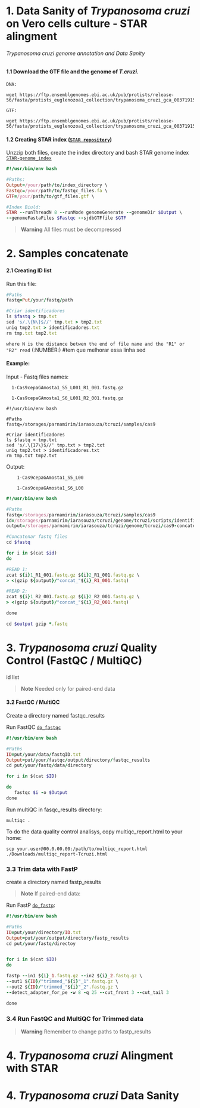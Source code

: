 # 1. Data Sanity of _Trypanosoma cruzi_ on Vero cells culture - STAR alingment
###### _Trypanosoma cruzi_ genome annotation and Data Sanity

#### 1.1 Download the GTF file and the genome of _T.cruzi_.


`DNA:`
```
wget https://ftp.ensemblgenomes.ebi.ac.uk/pub/protists/release-56/fasta/protists_euglenozoa1_collection/trypanosoma_cruzi_gca_003719155/dna/Trypanosoma_cruzi_gca_003719155.ASM371915v1.dna.toplevel.fa.gz
```


`GTF:`
```
wget https://ftp.ensemblgenomes.ebi.ac.uk/pub/protists/release-56/fasta/protists_euglenozoa1_collection/trypanosoma_cruzi_gca_003719155/dna/Trypanosoma_cruzi_gca_003719155.ASM371915v1.dna.toplevel.fa.gz
```

#### 1.2 Creating STAR index ([`STAR repository`](https://github.com/alexdobin/STAR))

Unzzip both files, create the index directory and bash STAR genome index [`STAR-genome_index`](https://github.com/Dante-von-Zuben/Trypanosoma-cruzi-genome/blob/main/Run-index-Star)
```ruby
#!/usr/bin/env bash

#Paths:
Output=/your/path/to/index_directory \
Fastqc=/your/path/to/fastqc_files.fa \
GTF=/your/path/to/gtf_files.gtf \

#Index Biuld:
STAR --runThreadN 8 --runMode genomeGenerate --genomeDir $Output \
--genomeFastaFiles $Fastqc --sjdbGTFfile $GTF
```

> **Warning**
> All files must be decompressed

# 2. Samples concatenate
#### 2.1 Creating ID list

Run this file:
```ruby
#Paths
fastq=Put/your/fastq/path

#Criar identificadores
ls $fastq > tmp.txt
sed 's/.\{N\}$//' tmp.txt > tmp2.txt
uniq tmp2.txt > identificadores.txt
rm tmp.txt tmp2.txt
```
`where N is the distance betwen the end of file name and the "R1" or "R2" read` (:NUMBER:) #tem que melhorar essa linha sed 

#### Example:
Input - Fastq files names:

      1-Cas9cepaGAmosta1_S5_L001_R1_001.fastq.gz
      
      1-Cas9cepaGAmosta1_S6_L001_R2_001.fastq.gz
```
#!/usr/bin/env bash

#Paths
fastq=/storages/parnamirim/iarasouza/tcruzi/samples/cas9

#Criar identificadores
ls $fastq > tmp.txt
sed 's/.\{17\}$//' tmp.txt > tmp2.txt
uniq tmp2.txt > identificadores.txt
rm tmp.txt tmp2.txt
```
Output: 

        1-Cas9cepaGAmosta1_S5_L00
        
        1-Cas9cepaGAmosta1_S6_L00
	
	

        
```ruby
#!/usr/bin/env bash

#Paths
fastq=/storages/parnamirim/iarasouza/tcruzi/samples/cas9
id=/storages/parnamirim/iarasouza/tcruzi/genome/tcruzi/scripts/identificadores.txt
output=/storages/parnamirim/iarasouza/tcruzi/genome/tcruzi/cas9-concatenada

#Concatenar fastq files
cd $fastq

for i in $(cat $id)
do

#READ 1:
zcat ${i}1_R1_001.fastq.gz ${i}2_R1_001.fastq.gz \
> <(gzip ${output}/"concat_"${i}_R1_001.fastq)

#READ 2:
zcat ${i}1_R2_001.fastq.gz ${i}2_R2_001.fastq.gz \
> <(gzip ${output}/"concat_"${i}_R2_001.fastq)

done

cd $output gzip *.fastq

```

# 3. _Trypanosoma cruzi_ Quality Control (FastQC / MultiQC)

id list
> **Note**
> Needed only for paired-end data


 
 #### 3.2 FastQC / MultiQC
 Create a directory named fastqc_results
 
 Run FastQC [`do_fastqc`](https://github.com/Dante-von-Zuben/Trypanosoma-cruzi-genome/blob/main/do_fastqc)
 ```ruby
 #!/usr/bin/env bash

#Paths
ID=put/your/data/fastqID.txt
Output=put/your/fastqc/output/directory/fastqc_results
cd put/your/fastq/data/directory

for i in $(cat $ID)

do
	fastqc $i -o $Output
done
 ```
 
 Run multiQC in fasqc_results directory:
 
 ```
 multiqc .
 ```
To do the data quality control analisys, copy multiqc_report.html to your home:

```
scp your.user@00.0.00.00:/path/to/multiqc_report.html ./Downloads/multiqc_report-Tcruzi.html
```
 
 ### 3.3 Trim data with FastP
 create a directory named fastp_results
 
> **Note**
> If paired-end data:
 
 Run FastP [`do_fastp`](https://github.com/Dante-von-Zuben/Trypanosoma-cruzi-genome/blob/main/do_fastp):
 ```ruby
#!/usr/bin/env bash

#Paths
ID=put/your/directory/ID.txt
Output=put/your/output/directory/fastp_results
cd put/your/fastq/directoy


for i in $(cat $ID)
do

fastp --in1 ${i}_1.fastq.gz --in2 ${i}_2.fastq.gz \
--out1 ${ID}/"trimmed_"${i}"_1".fastq.gz \
--out2 ${ID}/"trimmed_"${i}"_2".fastq.gz \
--detect_adapter_for_pe -w 8 -q 25 --cut_front 3 --cut_tail 3

done
 ```
 
### 3.4 Run FastQC and MultiQC for Trimmed data
> **Warning**
>Remember to change paths to fastp_results

# 4. _Trypanosoma cruzi_ Alingment with STAR
# 4. _Trypanosoma cruzi_ Data Sanity
